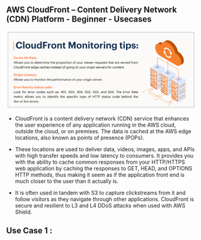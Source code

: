 ## AWS CloudFront – Content Delivery Network (CDN) Platform - Beginner - Usecases

[![Watch the video](./Cloud-Front-monitor-1.jpg)](https://linkedin.com/in/vijaystack)

- CloudFront is a content delivery network (CDN) service that enhances the user experience of any application running in the AWS cloud, outside the cloud, or on premises. The data is cached at the AWS edge locations, also known as points of presence (POPs). 

- These locations are used to deliver data, videos, images, apps, and APIs with high transfer speeds and low latency to consumers. It provides you with the ability to cache common responses from your HTTP/HTTPS web application by caching the responses to GET, HEAD, and OPTIONS HTTP methods, thus making it seem as if the application front end is much closer to the user than it actually is.

- It is often used in tandem with S3 to capture clickstreams from it and follow visitors as they navigate through other applications. CloudFront is secure and resilient to L3 and L4 DDoS attacks when used with AWS Shield.

## Use Case 1 :
